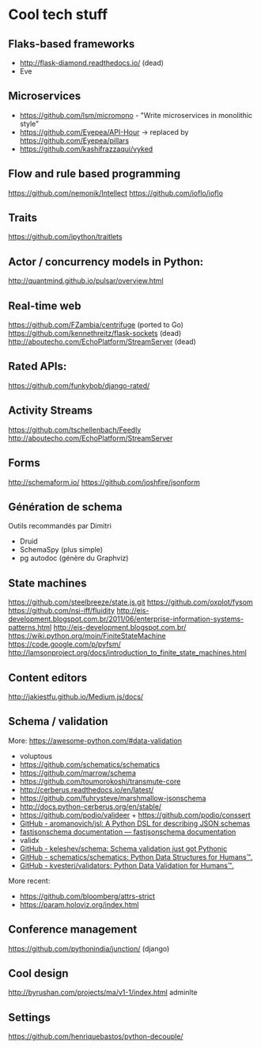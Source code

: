 # Cool tech stuff
## Flaks-based frameworks
- http://flask-diamond.readthedocs.io/ (dead)
- Eve

## Microservices
- https://github.com/lsm/micromono - "Write microservices in monolithic style"
- https://github.com/Eyepea/API-Hour -> replaced by https://github.com/Eyepea/pillars
- https://github.com/kashifrazzaqui/vyked

## Flow and rule based programming
https://github.com/nemonik/Intellect
https://github.com/ioflo/ioflo

## Traits
https://github.com/ipython/traitlets

## Actor / concurrency models in Python:
http://quantmind.github.io/pulsar/overview.html

## Real-time web
https://github.com/FZambia/centrifuge (ported to Go)
https://github.com/kennethreitz/flask-sockets (dead)
http://aboutecho.com/EchoPlatform/StreamServer (dead)

## Rated APIs:
https://github.com/funkybob/django-rated/

## Activity Streams
https://github.com/tschellenbach/Feedly
http://aboutecho.com/EchoPlatform/StreamServer

## Forms
http://schemaform.io/
https://github.com/joshfire/jsonform

## Génération de schema
Outils recommandés par Dimitri
* Druid
* SchemaSpy (plus simple)
* pg autodoc (génère du Graphviz)

## State machines
https://github.com/steelbreeze/state.js.git
https://github.com/oxplot/fysom
https://github.com/nsi-iff/fluidity
http://eis-development.blogspot.com.br/2011/06/enterprise-information-systems-patterns.html
http://eis-development.blogspot.com.br/
https://wiki.python.org/moin/FiniteStateMachine
https://code.google.com/p/pyfsm/
http://lamsonproject.org/docs/introduction_to_finite_state_machines.html

## Content editors
http://jakiestfu.github.io/Medium.js/docs/

## Schema / validation
More: https://awesome-python.com/#data-validation

* voluptous
* https://github.com/schematics/schematics
* https://github.com/marrow/schema
* https://github.com/toumorokoshi/transmute-core
* http://cerberus.readthedocs.io/en/latest/
* https://github.com/fuhrysteve/marshmallow-jsonschema
* http://docs.python-cerberus.org/en/stable/
* https://github.com/podio/valideer + https://github.com/podio/conssert
* [GitHub - aromanovich/jsl: A Python DSL for describing JSON schemas](https://github.com/aromanovich/jsl)
* [fastjsonschema documentation — fastjsonschema  documentation](http://opensource.seznam.cz/python-fastjsonschema/)
* validx
* [GitHub - keleshev/schema: Schema validation just got Pythonic](https://github.com/keleshev/schema)
* [GitHub - schematics/schematics: Python Data Structures for Humans™.](https://github.com/schematics/schematics)
* [GitHub - kvesteri/validators: Python Data Validation for Humans™.](https://github.com/kvesteri/validators)

More recent:
- https://github.com/bloomberg/attrs-strict
- https://param.holoviz.org/index.html


## Conference management
https://github.com/pythonindia/junction/ (django)

## Cool design
http://byrushan.com/projects/ma/v1-1/index.html
adminlte

## Settings
https://github.com/henriquebastos/python-decouple/
